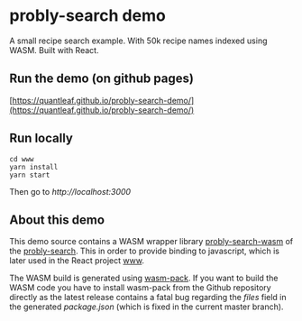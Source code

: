 # probly-search demo
A small recipe search example. With 50k recipe names indexed using WASM. Built with React. 

## Run the demo (on github pages)
[https://quantleaf.github.io/probly-search-demo/](https://quantleaf.github.io/probly-search-demo/)


## Run locally
```properties
cd www
yarn install
yarn start
```
Then go to *http://localhost:3000*

## About this demo
This demo source contains a WASM wrapper library [probly-search-wasm](https://github.com/quantleaf/probly-search-demo/tree/master/probly-search-wasm) of the [probly-search](https://github.com/quantleaf/probly-search). This in order to provide binding to javascript, which is later used in the React project [www](https://github.com/quantleaf/probly-search-demo/tree/master/www).

The WASM build is generated using [wasm-pack](https://github.com/rustwasm/wasm-pack). If you want to build the WASM code you have to install wasm-pack from the Github repository directly as the latest release contains a fatal bug regarding the *files* field in the generated *package.json* (which is fixed in the current master branch).

